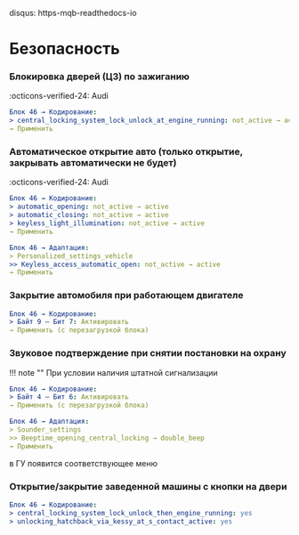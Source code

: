 disqus: https-mqb-readthedocs-io
# Безопасность

### Блокировка дверей (ЦЗ) по зажиганию
:octicons-verified-24: Audi
``` yaml
Блок 46 → Кодирование:
> central_locking_system_lock_unlock_at_engine_running: not_active → active
→ Применить
```

### Автоматическое открытие авто (только открытие, закрывать автоматически не будет)
:octicons-verified-24: Audi
``` yaml
Блок 46 → Кодирование:
> automatic_opening: not_active → active
> automatic_closing: not_active → active
> keyless_light_illumination: not_active → active
→ Применить
```

``` yaml
Блок 46 → Адаптация:
> Personalized_settings_vehicle
>> Keyless_access_automatic_open: not_active → active
→ Применить
```

### Закрытие автомобиля при работающем двигателе

``` yaml
Блок 46 → Кодирование:
> Байт 9 – Бит 7: Активировать 
→ Применить (с перезагрузкой блока)
```

### Звуковое подтверждение при снятии постановки на охрану

!!! note ""
    При условии наличия штатной сигнализации
    
``` yaml
Блок 46 → Кодирование:
> Байт 4 – Бит 6: Активировать 
→ Применить (с перезагрузкой блока)
```
``` yaml
Блок 46 → Адаптация:
> Sounder_settings
>> Beeptime_opening_central_locking → double_beep
→ Применить
```

в ГУ появится соответствующее меню

### Открытие/закрытие заведенной машины с кнопки на двери

``` yaml
Блок 46 → Кодирование:
> central_locking_system_lock_unlock_then_engine_running: yes
> unlocking_hatchback_via_kessy_at_s_contact_active: yes
```


